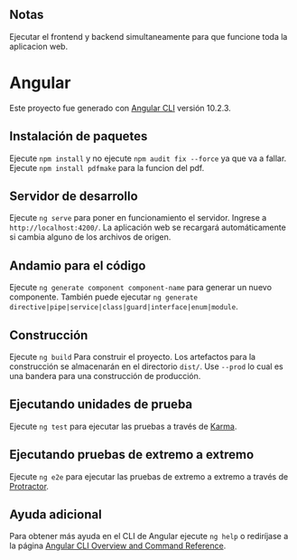 ## Notas

Ejecutar el frontend y backend simultaneamente para que funcione toda la aplicacion web.

# Angular

Este proyecto fue generado con [Angular CLI](https://github.com/angular/angular-cli) versión 10.2.3.

## Instalación de paquetes

Ejecute `npm install` y no ejecute `npm audit fix --force` ya que va a fallar.
Ejecute `npm install pdfmake` para la funcion del pdf.

## Servidor de desarrollo 

Ejecute `ng serve` para poner en funcionamiento el servidor. Ingrese a `http://localhost:4200/`. La aplicación web se recargará automáticamente si cambia alguno de los archivos de origen.

## Andamio para el código

Ejecute `ng generate component component-name` para generar un nuevo componente. También puede ejecutar `ng generate directive|pipe|service|class|guard|interface|enum|module`.

## Construcción

Ejecute `ng build` Para construir el proyecto. Los artefactos para la construcción se almacenarán en el directorio `dist/`. Use `--prod` lo cual es una bandera para una construcción de producción.

## Ejecutando unidades de prueba

Ejecute `ng test` para ejecutar las pruebas a través de [Karma](https://karma-Ejecutener.github.io).

## Ejecutando pruebas de extremo a extremo 

Ejecute `ng e2e` para ejecutar las pruebas de extremo a extremo a través de [Protractor](http://www.protractortest.org/).

## Ayuda adicional

Para obtener más ayuda en el CLI de Angular ejecute `ng help` o rediríjase a la página [Angular CLI Overview and Command Reference](https://angular.io/cli).

